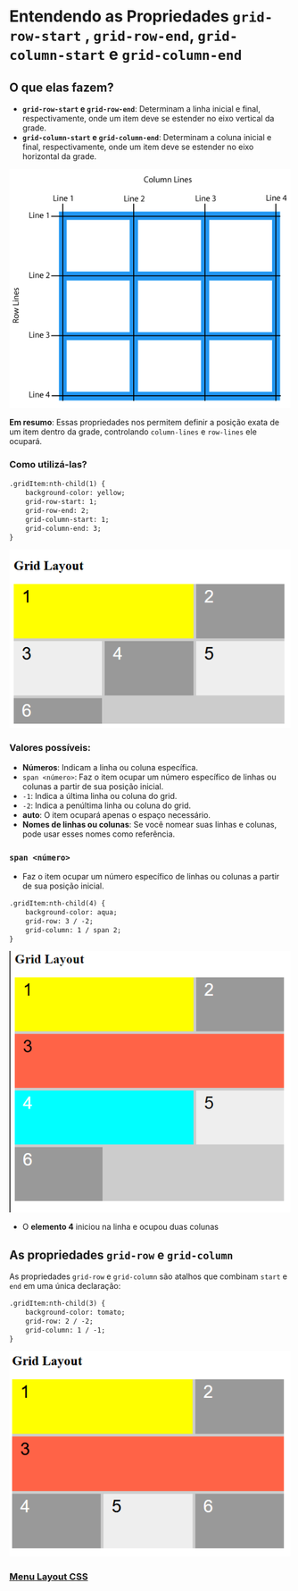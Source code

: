 # Entendendo as Propriedades `grid-row-start` , `grid-row-end`, `grid-column-start` e `grid-column-end`

## O que elas fazem?

- **`grid-row-start` e `grid-row-end`**: Determinam a linha inicial e final, respectivamente, onde um item deve se estender no eixo vertical da grade.
- **`grid-column-start` e `grid-column-end`**: Determinam a coluna inicial e final, respectivamente, onde um item deve se estender no eixo horizontal da grade.

<img src="img/grid_lines.png">

**Em resumo**: Essas propriedades nos permitem definir a posição exata de um item dentro da grade, controlando `column-lines` e `row-lines` ele ocupará.

### Como utilizá-las?

```
.gridItem:nth-child(1) {
    background-color: yellow;
    grid-row-start: 1;
    grid-row-end: 2;
    grid-column-start: 1;
    grid-column-end: 3;
}
```

<img src="img/grid-row_column.png">

### Valores possíveis:

- **Números**: Indicam a linha ou coluna específica.
- `span <número>`: Faz o item ocupar um número específico de linhas ou colunas a partir de sua posição inicial.
- `-1`: Indica a última linha ou coluna do grid.
- `-2`: Indica a penúltima linha ou coluna do grid.
- **auto**: O item ocupará apenas o espaço necessário.
- **Nomes de linhas ou colunas**: Se você nomear suas linhas e colunas, pode usar esses nomes como referência.

### `span <número>`

- Faz o item ocupar um número específico de linhas ou colunas a partir de sua posição inicial.

```
.gridItem:nth-child(4) {
    background-color: aqua;
    grid-row: 3 / -2;
    grid-column: 1 / span 2;
}
```

<img src="img/span.png">

- O **elemento 4** iniciou na linha e ocupou duas colunas

## As propriedades `grid-row` e `grid-column` 

As propriedades `grid-row` e `grid-column` 
são atalhos que combinam `start` e `end` em uma única declaração:

```
.gridItem:nth-child(3) {
    background-color: tomato;
    grid-row: 2 / -2;
    grid-column: 1 / -1;
}
```

<img src="img/grid-row_column-02.png">

### [Menu Layout CSS](menu-introducao.md)